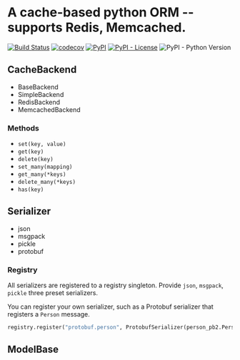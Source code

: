 # A cache-based python ORM -- supports Redis, Memcached.

[![Build Status](https://travis-ci.org/Leosocy/cacheorm.svg?branch=master)](https://travis-ci.org/Leosocy/cacheorm)
[![codecov](https://codecov.io/gh/Leosocy/cacheorm/branch/master/graph/badge.svg)](https://codecov.io/gh/Leosocy/cacheorm)
[![PyPI](https://img.shields.io/pypi/v/cacheorm)](https://pypi.org/project/cacheorm/)
[![PyPI - License](https://img.shields.io/pypi/l/cacheorm)](https://github.com/Leosocy/cacheorm/blob/master/README.md)
![PyPI - Python Version](https://img.shields.io/pypi/pyversions/cacheorm)

## CacheBackend

- BaseBackend
- SimpleBackend
- RedisBackend
- MemcachedBackend

### Methods

- `set(key, value)`
- `get(key)`
- `delete(key)`
- `set_many(mapping)`
- `get_many(*keys)`
- `delete_many(*keys)`
- `has(key)`

## Serializer

- json
- msgpack
- pickle
- protobuf

### Registry

All serializers are registered to a registry singleton.
Provide `json`, `msgpack`, `pickle` three preset serializers.

You can register your own serializer,
such as a Protobuf serializer that registers a `Person` message.

```python
registry.register("protobuf.person", ProtobufSerializer(person_pb2.Person))
```

## ModelBase
